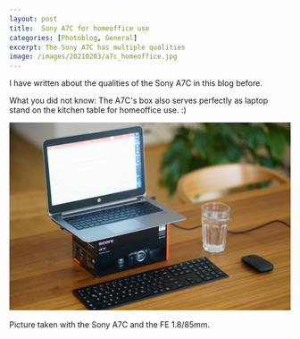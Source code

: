 ```yaml
---
layout: post
title:  Sony A7C for homeoffice use
categories: [Photoblog, General] 
excerpt: The Sony A7C has multiple qualities
image: /images/20210203/a7c_homeoffice.jpg
---
```

I have written about the qualities of the Sony A7C in this blog before.

What you did not know: The A7C's box also serves perfectly as laptop stand on the kitchen table for homeoffice use. :)

![Sony A7C for homeoffice use](../images/20210203/a7c_homeoffice.jpg)

Picture taken with the Sony A7C and the FE 1.8/85mm.
